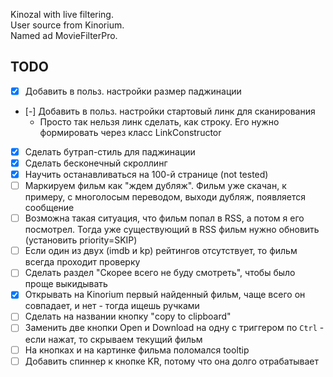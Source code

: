 Kinozal with live filtering.  
User source from Kinorium.  
Named ad MovieFilterPro.

TODO
---------

- [x] Добавить в польз. настройки размер паджинации
- [-] Добавить в польз. настройки стартовый линк для сканирования
  - Просто так нельзя линк сделать, как строку. Его нужно формировать через класс LinkConstructor
- [x] Сделать бутрап-стиль для паджинации 
- [x] Сделать бесконечный скроллинг
- [x] Научить останавливаться на 100-й странице (not tested)
- [ ] Маркируем фильм как "ждем дубляж". Фильм уже скачан, к примеру, с многолосым переводом, выходи дубляж, появляется сообщение
- [ ] Возможна такая ситуация, что фильм попал в RSS, а потом я его посмотрел. Тогда уже существующий в RSS фильм нужно обновить (установить priority=SKIP)
- [ ] Если один из двух (imdb и kp) рейтингов отсутствует, то фильм всегда проходит проверку
- [ ] Cделать раздел "Скорее всего не буду смотреть", чтобы было проще выкидывать
- [x] Открывать на Kinorium первый найденный фильм, чаще всего он совпадает, и нет - тогда ищешь ручками
- [ ] Сделать на названии кнопку "copy to clipboard"
- [ ] Заменить две кнопки Open и Download на одну с триггером по `Ctrl` - если нажат, то скрываем текущий фильм
- [ ] На кнопках и на картинке фильма поломался tooltip
- [ ] Добавить спиннер к кнопке KR, потому что она долго отрабатывает